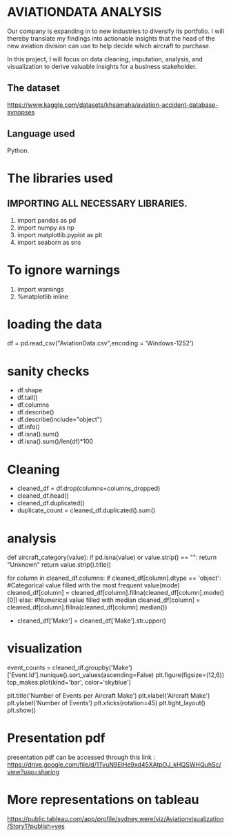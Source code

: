 
# AVIATIONDATA ANALYSIS

Our company is expanding in to new industries to diversify its portfolio. I will thereby translate my findings into actionable insights that the head of the new aviation division can use to help decide which aircraft to purchase.

In this project, I will focus on data cleaning, imputation, analysis, and visualization to derive valuable insights for a business stakeholder.

## The dataset

https://www.kaggle.com/datasets/khsamaha/aviation-accident-database-synopses
## Language used 
Python.

# The libraries used
## IMPORTING ALL NECESSARY LIBRARIES.
1. import pandas as pd
2. import numpy as np 
3. import matplotlib.pyplot as plt
4. import seaborn as sns
# To ignore warnings
1. import warnings
2. %matplotlib inline

# loading the data
df = pd.read_csv("AviationData.csv",encoding = 'Windows-1252')

# sanity checks
- df.shape
- df.tail()
- df.columns
- df.describe()
- df.describe(include="object")
- df.info()
- df.isna().sum()
- df.isna().sum()/len(df)*100

# Cleaning 
- cleaned_df = df.drop(columns=columns_dropped)
- cleaned_df.head()
- cleaned_df.duplicated()
- duplicate_count = cleaned_df.duplicated().sum()
 
# analysis
def aircraft_category(value):
    if pd.isna(value) or value.strip() == "":
        return "Unknown"
    return value.strip().title()

for column in cleaned_df.columns:
    if cleaned_df[column].dtype == 'object':
        #Categorical value filled with the most frequent value(mode)
        cleaned_df[column] = cleaned_df[column].fillna(cleaned_df[column].mode()[0])
    else:
        #Numerical value filled with median
        cleaned_df[column] = cleaned_df[column].fillna(cleaned_df[column].median())


- cleaned_df['Make'] = cleaned_df['Make'].str.upper()

# visualization
event_counts = cleaned_df.groupby('Make')['Event.Id'].nunique().sort_values(ascending=False)
plt.figure(figsize=(12,6))
top_makes.plot(kind='bar', color='skyblue')

plt.title('Number of Events per Aircraft Make')
plt.xlabel('Aircraft Make')
plt.ylabel('Number of Events')
plt.xticks(rotation=45)
plt.tight_layout()
plt.show()

# Presentation pdf
presentation pdf can be accessed through this link : https://drive.google.com/file/d/1TvuN9ElHe9xd45XAtpOJ_kHQSWHQuhSc/view?usp=sharing

# More representations on tableau
https://public.tableau.com/app/profile/sydney.were/viz/Aviationvisualization/Story1?publish=yes
